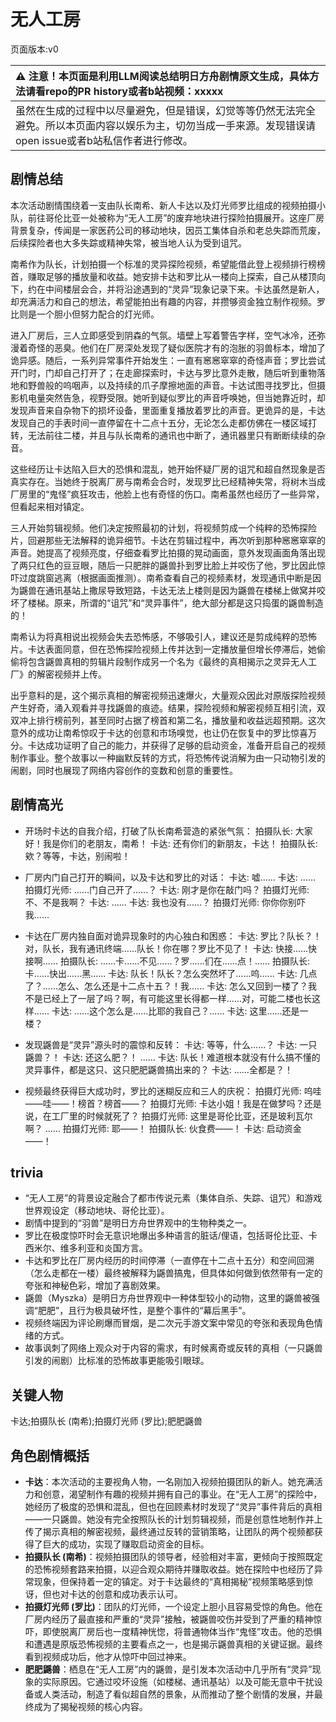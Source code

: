 # 无人工房
页面版本:v0
 

| :warning: 注意！本页面是利用LLM阅读总结明日方舟剧情原文生成，具体方法请看repo的PR history或者b站视频：xxxxx           |
|:----------------------------|
| 虽然在生成的过程中以尽量避免，但是错误，幻觉等等仍然无法完全避免。所以本页面内容以娱乐为主，切勿当成一手来源。发现错误请open issue或者b站私信作者进行修改。|



## 剧情总结
本次活动剧情围绕着一支由队长南希、新人卡达以及灯光师罗比组成的视频拍摄小队，前往哥伦比亚一处被称为“无人工房”的废弃地块进行探险拍摄展开。这座厂房背景复杂，传闻是一家医药公司的移动地块，因员工集体自杀和老总失踪而荒废，后续探险者也大多失踪或精神失常，被当地人认为受到诅咒。

南希作为队长，计划拍摄一个标准的灵异探险视频，希望能借此登上视频排行榜榜首，赚取足够的播放量和收益。她安排卡达和罗比从一楼向上探索，自己从楼顶向下，约在中间楼层会合，并将沿途遇到的“灵异”现象记录下来。卡达虽然是新人，却充满活力和自己的想法，希望能拍出有趣的内容，并攒够资金独立制作视频。罗比则是一个胆小但努力配合的灯光师。

进入厂房后，三人立即感受到阴森的气氛。墙壁上写着警告字样，空气冰冷，还弥漫着奇怪的恶臭。他们在厂房深处发现了疑似医院才有的泡胀的羽兽标本，增加了诡异感。随后，一系列异常事件开始发生：一直有窸窸窣窣的奇怪声音；罗比尝试开门时，门却自己打开了；在走廊探索时，卡达与罗比意外走散，随后听到重物落地和野兽般的呜咽声，以及持续的爪子摩擦地面的声音。卡达试图寻找罗比，但摄影机电量突然告急，视野受限。她听到疑似罗比的声音呼唤她，但当她靠近时，却发现声音来自杂物下的损坏设备，里面重复播放着罗比的声音。更诡异的是，卡达发现自己的手表时间一直停留在十二点十五分，无论怎么走都仿佛在一楼区域打转，无法前往二楼，并且与队长南希的通讯也中断了，通讯器里只有断断续续的杂音。

这些经历让卡达陷入巨大的恐惧和混乱，她开始怀疑厂房的诅咒和超自然现象是否真实存在。当她终于脱离厂房与南希会合时，发现罗比已经精神失常，将树木当成厂房里的“鬼怪”疯狂攻击，他脸上也有奇怪的伤口。南希虽然也经历了一些异常，但看起来相对镇定。

三人开始剪辑视频。他们决定按照最初的计划，将视频剪成一个纯粹的恐怖探险片，回避那些无法解释的诡异细节。卡达在剪辑过程中，再次听到那种窸窸窣窣的声音。她提高了视频亮度，仔细查看罗比拍摄的晃动画面，意外发现画面角落出现了两只红色的豆豆眼，随后一只肥胖的鼷兽扑到罗比脸上并咬伤了他，罗比因此惊吓过度跳窗逃离（根据画面推测）。南希查看自己的视频素材，发现通讯中断是因为鼷兽在通讯基站上撒尿导致短路，卡达无法上楼则是因为鼷兽在楼梯上做窝并咬坏了楼梯。原来，所谓的“诅咒”和“灵异事件”，绝大部分都是这只捣蛋的鼷兽制造的！

南希认为将真相说出视频会失去恐怖感，不够吸引人，建议还是剪成纯粹的恐怖片。卡达表面同意，但在恐怖探险视频上传并达到一定播放量但增长停滞后，她偷偷将包含鼷兽真相的剪辑片段制作成另一个名为《最终的真相揭示之灵异无人工厂》的解密视频并上传。

出乎意料的是，这个揭示真相的解密视频迅速爆火，大量观众因此对原版探险视频产生好奇，涌入观看并寻找鼷兽的痕迹。结果，探险视频和解密视频互相引流，双双冲上排行榜前列，甚至同时占据了榜首和第二名，播放量和收益远超预期。这次意外的成功让南希惊叹于卡达的创意和市场嗅觉，也让仍在恢复中的罗比惊喜万分。卡达成功证明了自己的能力，并获得了足够的启动资金，准备开启自己的视频制作事业。整个故事以一种幽默反转的方式，将恐怖传说消解为由一只动物引发的闹剧，同时也展现了网络内容创作的变数和创意的重要性。
## 剧情高光
- 开场时卡达的自我介绍，打破了队长南希营造的紧张气氛：
  拍摄队长: 大家好！我是你们的老朋友，南希！
  卡达: 还有你们的新朋友，卡达！
  拍摄队长: 欸？等等，卡达，别闹啦！

- 厂房内门自己打开的瞬间，以及卡达和罗比的对话：
  卡达: 嘘......
  卡达: ......
  拍摄灯光师: ......门自己开了......？
  卡达: 刚才是你在敲门吗？
  拍摄灯光师: 不、不是我啊？
  卡达: ......
  卡达: 我也没有......？
  拍摄灯光师: 你你你别吓我......

- 卡达在厂房内独自面对诡异现象时的内心独白和困惑：
  卡达: 罗比？队长？！对，队长，我有通讯终端......队长！你在哪？罗比不见了！
  卡达: 快接......快接啊......
  拍摄队长: ......卡......不见......？罗......们在......点！......
  拍摄队长: 卡......快出......黑......
  卡达: 队长！队长？怎么突然坏了......呜......
  卡达: 几点了？......怎么、怎么还是十二点十五？！我......
  卡达: 怎么又回到一楼了？我不是已经上了一层了吗？啊，有可能这里长得都一样......对，可能二楼也长这样......
  卡达: ......这个怎么是......比耶的我自己？......
  卡达: 这里......还是一楼？

- 发现鼷兽是“灵异”源头时的震惊和反转：
  卡达: 等等，什么......？
  卡达: 一只鼷兽？！
  卡达: 还这么肥？！
  ......
  卡达: 队长！难道根本就没有什么搞不懂的灵异事件，都是这只、这只肥肥鼷兽搞出来的？
  卡达: ......全都是？！

- 视频最终获得巨大成功时，罗比的迷糊反应和三人的庆祝：
  拍摄灯光师: 呜哇——哇——！榜首？榜首——？
  拍摄灯光师: 卡达小姐！我是在做梦吗？还是说，在工厂里的时候就死了？
  拍摄灯光师: 这里是哥伦比亚，还是玻利瓦尔啊？
  ......
  拍摄灯光师: 耶——！
  拍摄队长: 伙食费——！
  卡达: 启动资金——！
## trivia
- “无人工房”的背景设定融合了都市传说元素（集体自杀、失踪、诅咒）和游戏世界观设定（移动地块、哥伦比亚）。
- 剧情中提到的“羽兽”是明日方舟世界观中的生物种类之一。
- 罗比在极度惊吓时会无意识地爆出多种语言的脏话/俚语，包括哥伦比亚、卡西米尔、维多利亚和炎国方言。
- 卡达和罗比在厂房内经历的时间停滞（一直停在十二点十五分）和空间回溯（怎么走都在一楼）最终被解释为鼷兽搞鬼，但具体如何做到依然带有一定的夸张和神秘色彩，增加了喜剧效果。
- 鼷兽（Myszka）是明日方舟世界观中一种体型较小的动物，这里的鼷兽被强调“肥肥”，且行为极具破坏性，是整个事件的“幕后黑手”。
- 视频终端因为评论刷爆而冒烟，是二次元手游文案中常见的夸张和表现角色情绪的方式。
- 故事讽刺了网络上观众对于内容的需求，有时候离奇或反转的真相（一只鼷兽引发的闹剧）比标准的恐怖故事更能吸引眼球。
## 关键人物
卡达;拍摄队长 (南希);拍摄灯光师 (罗比);肥肥鼷兽
## 角色剧情概括
-   **卡达**：本次活动的主要视角人物，一名刚加入视频拍摄团队的新人。她充满活力和创意，渴望制作有趣的视频并拥有自己的事业。在“无人工房”的探险中，她经历了极度的恐惧和混乱，但也在回顾素材时发现了“灵异”事件背后的真相——一只鼷兽。她没有完全按照队长的计划剪辑视频，而是创意性地制作并上传了揭示真相的解密视频，最终通过反转的营销策略，让团队的两个视频都获得了巨大的成功，实现了赚取启动资金的目标。
-   **拍摄队长 (南希)**：视频拍摄团队的领导者，经验相对丰富，更倾向于按照既定的恐怖视频套路来拍摄，以迎合观众期待并赚取收益。她在探险中也经历了异常现象，但保持着一定的镇定。对于卡达最终的“真相揭秘”视频策略感到惊讶，但也对卡达的创意和成功表示认可。
-   **拍摄灯光师 (罗比)**：团队的灯光师，一个设定上胆小且容易受惊的角色。他在厂房内经历了最直接和严重的“灵异”接触，被鼷兽咬伤并受到了严重的精神惊吓，即使脱离厂房后也一度精神恍惚，将普通物体当作“鬼怪”攻击。他的恐惧和遭遇是原版恐怖视频的主要看点之一，也是揭示鼷兽真相的关键证据。最终看到视频成功后，他才从惊吓中回过神来。
-   **肥肥鼷兽**：栖息在“无人工房”内的鼷兽，是引发本次活动中几乎所有“灵异”现象的实际原因。它通过咬坏设施（如楼梯、通讯基站）以及可能无意中干扰设备或人类活动，制造了看似超自然的景象，从而推动了整个剧情的发展，并最终成为了揭秘视频的核心内容。